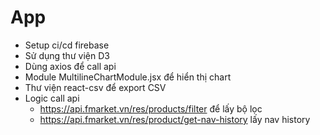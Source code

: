# App

- Setup ci/cd firebase
- Sử dụng thư viện D3
- Dùng axios để call api
- Module MultilineChartModule.jsx để hiển thị chart
- Thư viện react-csv để export CSV
- Logic call api
  - https://api.fmarket.vn/res/products/filter để lấy bộ lọc
  - https://api.fmarket.vn/res/product/get-nav-history lấy nav history

